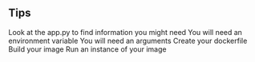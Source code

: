 ## Tips

Look at the app.py to find information you might need 
You will need an environment variable
You will need an arguments
Create your dockerfile
Build your image 
Run an instance of your image 